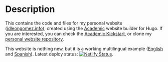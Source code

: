 # Description

This contains the code and files for my personal website ([jdleongomez.info](https://jdleongomez.info/)), created using the [Academic](https://themes.gohugo.io/academic/) website builder for Hugo. If you are interested, you can check the [Academic Kickstart](https://sourcethemes.com/academic/), or clone my [personal website repository](https://github.com/JDLeongomez/JDL_website).

This website is nothing new, but it is a working multilingual example ([English](https://jdleongomez.info/) and [Spanish](https://jdleongomez.info/es/)). Latest deploy status: [![Netlify Status](https://api.netlify.com/api/v1/badges/56cad952-dba4-4d8c-ad1c-16a0c1e43c4a/deploy-status)](https://app.netlify.com/sites/jdleongomez/deploys).
